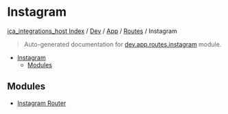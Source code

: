 # Instagram

[ica_integrations_host Index](../../../../README.md#ica_integrations_host-index) / [Dev](../../../index.md#dev) / [App](../../index.md#app) / [Routes](../index.md#routes) / Instagram

> Auto-generated documentation for [dev.app.routes.instagram](https://github.com/destiny/ica_integrations_host/blob/main/dev/app/routes/instagram/__init__.py) module.

- [Instagram](#instagram)
  - [Modules](#modules)

## Modules

- [Instagram Router](./instagram_router.md)
